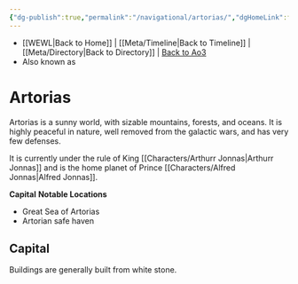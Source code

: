 ```yaml
---
{"dg-publish":true,"permalink":"/navigational/artorias/","dgHomeLink":false}
---
```


- [[WEWL\|Back to Home]] | [[Meta/Timeline\|Back to Timeline]] | [[Meta/Directory\|Back to Directory]] | [Back to Ao3](https://archiveofourown.org/works/19334440/chapters/45992584)
- Also known as

# Artorias
Artorias is a sunny world, with sizable mountains, forests, and oceans. It is highly peaceful in nature, well removed from the galactic wars, and has very few defenses.

It is currently under the rule of King [[Characters/Arthurr Jonnas\|Arthurr Jonnas]] and is the home planet of Prince [[Characters/Alfred Jonnas\|Alfred Jonnas]]. 

**Capital**
**Notable Locations**
- Great Sea of Artorias
- Artorian safe haven

## Capital
Buildings are generally built from white stone. 
